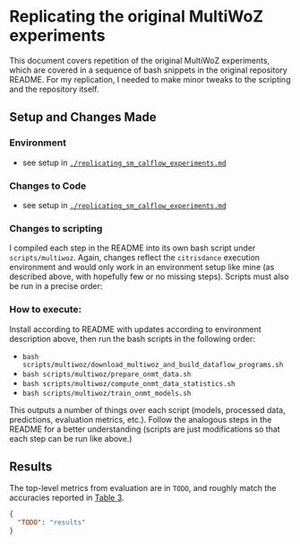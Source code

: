 # Replicating the original MultiWoZ experiments

This document covers repetition of the original MultiWoZ experiments, which are covered in a 
sequence of bash snippets in the original repository README. For my replication, I needed to make minor tweaks
to the scripting and the repository itself.

## Setup and Changes Made

### Environment
- see setup in [`./replicating_sm_calflow_experiments.md`](./replicating_sm_calflow_experiments.md)

### Changes to Code
- see setup in [`./replicating_sm_calflow_experiments.md`](./replicating_sm_calflow_experiments.md)


### Changes to scripting

I compiled each step in the README into its own bash script under `scripts/multiwoz`. Again, changes reflect the 
`citrisdance` execution environment and would only work in an environment setup like mine (as described above, 
with hopefully few or no missing steps). Scripts must also be run in a precise order:

### How to execute:

Install according to README with updates according to environment description above, then run the bash 
scripts in the following order:

- `bash scripts/multiwoz/download_multiwoz_and_build_dataflow_programs.sh`
- `bash scripts/multiwoz/prepare_onmt_data.sh`
- `bash scripts/multiwoz/compute_onmt_data_statistics.sh`
- `bash scripts/multiwoz/train_onmt_models.sh`


This outputs a number of things over each script (models, processed data, predictions, evaluation metrics, etc.). Follow
the analogous steps in the README for a better understanding (scripts are just modifications so that each step can be 
run like above.)

## Results

The top-level metrics from evaluation are in `TODO`, and roughly match the 
accuracies reported in [Table 3](https://arxiv.org/abs/2009.11423). 

```json
{
  "TODO": "results"
}
```